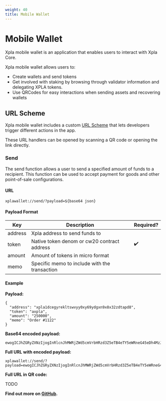 ```yaml
---
weight: 40
title: Mobile Wallet
---
```


# Mobile Wallet

Xpla mobile wallet is an application that enables users to interact with Xpla Core.

Xpla mobile wallet allows users to:

- Create wallets and send tokens
- Get involved with staking by browsing through validator information and delegating XPLA tokens.
- Use QRCodes for easy interactions when sending assets and recovering wallets

## URL Scheme

Xpla mobile wallet includes a custom [URL Scheme](https://developer.apple.com/documentation/xcode/defining-a-custom-url-scheme-for-your-app) that lets developers trigger different actions in the app.

These URL handlers can be opened by scanning a QR code or opening the link directly.

### Send

The send function allows a user to send a specified amount of funds to a recipient. This function can be used to accept payment for goods and other point-of-sale configurations.

#### URL

```
xplawallet://send/?payload=${base64 json}
```

#### Payload Format

| Key     | Description                                   | Required? |
| ------- |-----------------------------------------------| --------- |
| address | Xpla address to send funds to                 |           |
| token   | Native token denom or cw20 contract address   | ✔️        |
| amount  | Amount of tokens in micro format              |           |
| memo    | Specific memo to include with the transaction |           |

#### Example

**Payload:**

```
{
  "address": "xpla1dcegyrekltswvyy0xy69ydgxn9x8x32zdtapd8",
  "token": "axpla",
  "amount": "250000",
  "memo": "Order #1122"
}
```

**Base64 encoded payload:**

```
ewogICJhZGRyZXNzIjogInRlcnJhMWRjZWd5cmVrbHRzd3Z5eTB4eTY5eWRneG45eDh4MzJ6ZHRhcGQ4IiwKICAidG9rZW4iOiAidXVzZCIsCiAgImFtb3VudCI6ICIyNTAwMDAiLAogICJtZW1vIjogIk9yZGVyICMxMTIyIgp9
```

**Full URL with encoded payload:**

```
xplawallet://send/?payload=ewogICJhZGRyZXNzIjogInRlcnJhMWRjZWd5cmVrbHRzd3Z5eTB4eTY5eWRneG45eDh4MzJ6ZHRhcGQ4IiwKICAidG9rZW4iOiAidXVzZCIsCiAgImFtb3VudCI6ICIyNTAwMDAiLAogICJtZW1vIjogIk9yZGVyICMxMTIyIgp9
```

**Full URL in QR code:**

TODO

**Find out more on [GitHub](https://github.com/xpladev/mobile-wallet/#app-scheme).**
